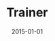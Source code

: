 ---
date: 2015-01-01
year: 2015-2020
title: Trainer
project: Unity & Software Architecure Trainings
customer: Freelance
image: "/assets/images/logo_s4g.png"
description: I worked as a freelance trainer for the School4Games. Main focus was on B2B trainings for Unity and overall Software architecture.
projectLink: school4Games
projectLinkSrc: https://www.school4games.net/
---
